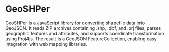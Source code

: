 # GeoSHPer
GeoSHPer is a JavaScript library for converting shapefile data into GeoJSON. It reads ZIP archives containing .shp, .dbf, and .prj files, parses geographic features and attributes, and supports coordinate transformation using Proj4js. The result is a GeoJSON FeatureCollection, enabling easy integration with web mapping libraries.

